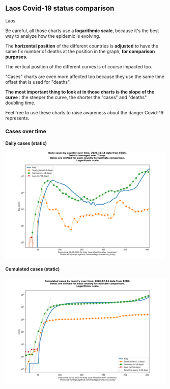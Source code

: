 ## Laos Covid-19 status comparison 

Laos



Be careful, all those charts use a **logarithmic scale**, because it's the best way to analyze how the epidemic is evolving.
 
The **horizontal position** of the different countries is **adjusted** to have the same fix number of deaths at the position in the graph, **for comparison purposes**.

The vertical position of the different curves is of course impacted too.

"Cases" charts are even more affected too because they use the same time offset that is used for "deaths".

**The most important thing to look at in those charts is the slope of the curve** : the steeper the curve, the shorter the "cases" and "deaths" doubling time.

Feel free to use these charts to raise awareness about the danger Covid-19 represents. 


 
### Cases over time
 
#### Daily cases (static)
![Laos covid-19 daily cases static chart](https://raw.githubusercontent.com/madlag/coronavirus_study/master/notebooks/graphs/2020-12-14/countries/Laos/2020-12-14_Laos_day_cases.png "Laos covid-19 day_cases static chart")   
 
#### Cumulated cases (static)
![Laos covid-19 cumulated cases static chart](https://raw.githubusercontent.com/madlag/coronavirus_study/master/notebooks/graphs/2020-12-14/countries/Laos/2020-12-14_Laos_cases.png "Laos covid-19 cases static chart")   

